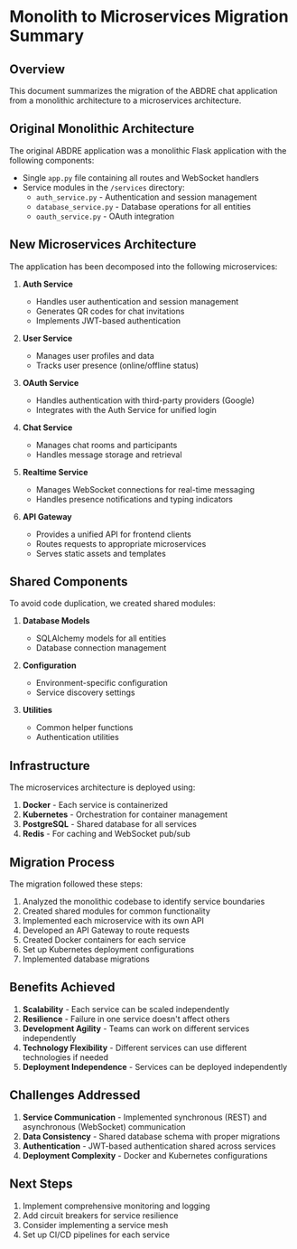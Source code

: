 # Monolith to Microservices Migration Summary

## Overview
This document summarizes the migration of the ABDRE chat application from a monolithic architecture to a microservices architecture.

## Original Monolithic Architecture
The original ABDRE application was a monolithic Flask application with the following components:
- Single `app.py` file containing all routes and WebSocket handlers
- Service modules in the `/services` directory:
  - `auth_service.py` - Authentication and session management
  - `database_service.py` - Database operations for all entities
  - `oauth_service.py` - OAuth integration

## New Microservices Architecture
The application has been decomposed into the following microservices:

1. **Auth Service**
   - Handles user authentication and session management
   - Generates QR codes for chat invitations
   - Implements JWT-based authentication

2. **User Service**
   - Manages user profiles and data
   - Tracks user presence (online/offline status)

3. **OAuth Service**
   - Handles authentication with third-party providers (Google)
   - Integrates with the Auth Service for unified login

4. **Chat Service**
   - Manages chat rooms and participants
   - Handles message storage and retrieval

5. **Realtime Service**
   - Manages WebSocket connections for real-time messaging
   - Handles presence notifications and typing indicators

6. **API Gateway**
   - Provides a unified API for frontend clients
   - Routes requests to appropriate microservices
   - Serves static assets and templates

## Shared Components
To avoid code duplication, we created shared modules:

1. **Database Models**
   - SQLAlchemy models for all entities
   - Database connection management

2. **Configuration**
   - Environment-specific configuration
   - Service discovery settings

3. **Utilities**
   - Common helper functions
   - Authentication utilities

## Infrastructure
The microservices architecture is deployed using:

1. **Docker** - Each service is containerized
2. **Kubernetes** - Orchestration for container management
3. **PostgreSQL** - Shared database for all services
4. **Redis** - For caching and WebSocket pub/sub

## Migration Process
The migration followed these steps:

1. Analyzed the monolithic codebase to identify service boundaries
2. Created shared modules for common functionality
3. Implemented each microservice with its own API
4. Developed an API Gateway to route requests
5. Created Docker containers for each service
6. Set up Kubernetes deployment configurations
7. Implemented database migrations

## Benefits Achieved
1. **Scalability** - Each service can be scaled independently
2. **Resilience** - Failure in one service doesn't affect others
3. **Development Agility** - Teams can work on different services independently
4. **Technology Flexibility** - Different services can use different technologies if needed
5. **Deployment Independence** - Services can be deployed independently

## Challenges Addressed
1. **Service Communication** - Implemented synchronous (REST) and asynchronous (WebSocket) communication
2. **Data Consistency** - Shared database schema with proper migrations
3. **Authentication** - JWT-based authentication shared across services
4. **Deployment Complexity** - Docker and Kubernetes configurations

## Next Steps
1. Implement comprehensive monitoring and logging
2. Add circuit breakers for service resilience
3. Consider implementing a service mesh
4. Set up CI/CD pipelines for each service 
